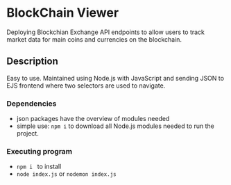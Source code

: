 # BlockChain Viewer

Deploying Blockchian Exchange API endpoints to allow users to track market data for main coins and currencies on the blockchain. 

## Description

Easy to use. Maintained using Node.js with JavaScript and sending JSON to EJS frontend where two selectors are used to navigate.

### Dependencies

* json packages have the overview of modules needed
* simple use: ```npm i``` to download all Node.js modules needed to run the project.

### Executing program

* ```npm i ``` to install 
* ```node index.js``` or ```nodemon index.js```